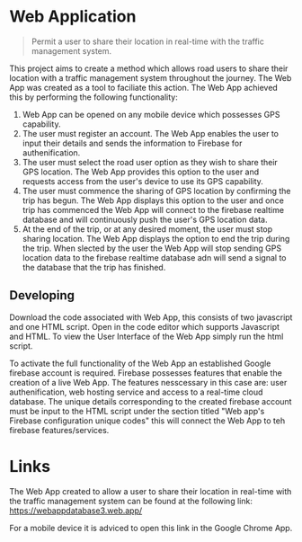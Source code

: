 # Web Application
> Permit a user to share their location in real-time with the traffic management system. 

This project aims to create a method which allows road users to share their location with a traffic management system throughout the journey. The Web App was created as a tool to faciliate this action. The Web App achieved this by performing the following functionality:
1. Web App can be opened on any mobile device which possesses GPS capability.
2. The user must register an account. The Web App enables the user to input their details and sends the information to Firebase for authenification.
3. The user must select the road user option as they wish to share their GPS location. The Web App provides this option to the user and requests access from the user's device to use its GPS capability.
4. The user must commence the sharing of GPS location by confirming the trip has begun. The Web App displays this option to the user and once trip has commenced the Web App will connect to the firebase realtime database and will continuously push the user's GPS location data.
5. At the end of the trip, or at any desired moment, the user must stop sharing location. The Web App displays the option to end the trip during the trip. When slected by the user the Web App will stop sending GPS location data to the firebase realtime database adn will send a signal to the database that the trip has finished.

## Developing

Download the code associated with Web App, this consists of two javascript and one HTML script. 
Open in the code editor which supports Javascript and HTML.
To view the User Interface of the Web App simply run the html script.

To activate the full functionality of the Web App an established Google firebase account is required. Firebase possesses features that enable the creation of a live Web App. The features nesscessary in this case are: user authenification, web hosting service and access to a real-time cloud database. The unique details corresponding to the created firebase account must be input to the HTML script under the section titled "Web app's Firebase configuration unique codes" this will connect the Web App to teh firebase features/services.

# Links

The Web App created to allow a user to share their location in real-time with the traffic management system can be found at the following link: https://webappdatabase3.web.app/

For a mobile device it is adviced to open this link in the Google Chrome App.


